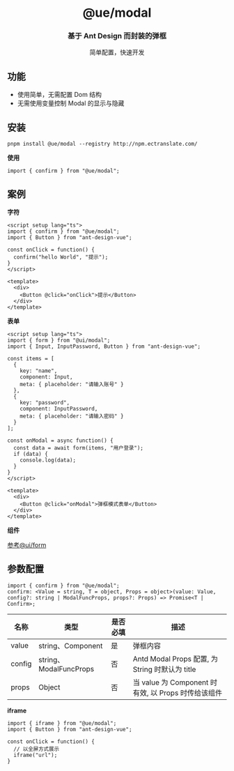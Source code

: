 <h1 align="center">@ue/modal</h1>

<div align="center">
  <h3>基于 Ant Design 而封装的弹框</h3>
  <p>简单配置，快速开发</p>
</div>

## 功能

- 使用简单，无需配置 Dom 结构
- 无需使用变量控制 Modal 的显示与隐藏

## 安装

```
pnpm install @ue/modal --registry http://npm.ectranslate.com/
```

**使用**

```
import { confirm } from "@ue/modal";
```

## 案例

**字符**
```
<script setup lang="ts">
import { confirm } from "@ue/modal";
import { Button } from "ant-design-vue";

const onClick = function() {
  confirm("hello World", "提示");
}
</script>

<template>
  <div>
    <Button @click="onClick">提示</Button>
  </div>
</template>
```

**表单**
```
<script setup lang="ts">
import { form } from "@ui/modal";
import { Input, InputPassword, Button } from "ant-design-vue";

const items = [
  {
    key: "name",
    component: Input,
    meta: { placeholder: "请输入账号" }
  },
  {
    key: "password",
    component: InputPassword,
    meta: { placeholder: "请输入密码" }
  }
];

const onModal = async function() {
  const data = await form(items, "用户登录");
  if (data) {
    console.log(data);
  }
}
</script>

<template>
  <div>
    <Button @click="onModal">弹框模式表单</Button>
  </div>
</template>
```

**组件**

[参考@ui/form](https://github.com/eci-ui/form#readme)

## 参数配置

```
import { confirm } from "@ue/modal";
confirm: <Value = string, T = object, Props = object>(value: Value, config?: string | ModalFuncProps, props?: Props) => Promise<T | Confirm>;
```

名称 | 类型 | 是否必填 | 描述
-- | -- | -- | -- 
value | string、Component | 是 | 弹框内容
config | string、ModalFuncProps | 否 | Antd Modal Props 配置, 为 String 时默认为 title
props | Object | 否 | 当 value 为 Component 时有效, 以 Props 时传给该组件



**iframe**

```
import { iframe } from "@ue/modal";
import { Button } from "ant-design-vue";

const onClick = function() {
  // 以全屏方式展示
  iframe("url");
}